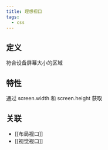 ```yaml
---
title: 理想视口
tags:
  - css
---
```

## 定义

符合设备屏幕大小的区域

## 特性

通过 screen.width 和 screen.height 获取

## 关联

- [[布局视口]]
- [[视觉视口]]